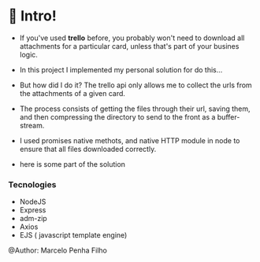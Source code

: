 # **:man: Intro**!

- If you've used **trello** before, you probably won't need to download all attachments for a particular card, unless that's part of your busines logic.

- In this project I implemented my personal solution for do this...

- But how did I do it? The trello api only allows me to collect the urls from the attachments of a given card.

- The process consists of getting the files through their url, saving them, and then compressing the directory to send to the front as a buffer-stream.
- I used promises native methots, and native HTTP module in node to ensure that all files downloaded correctly.

- here is some part of the solution

### Tecnologies
- NodeJS
- Express
- adm-zip
- Axios
- EJS ( javascript template engine)

@Author: Marcelo Penha Filho

